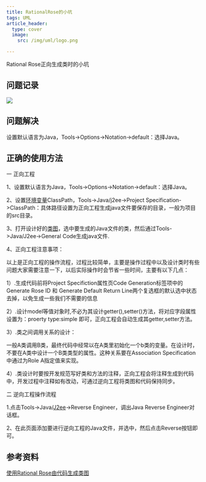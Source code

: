 ```yaml
---
title: RationalRose的小坑
tags: UML
article_header:
  type: cover
  image:
    src: /img/uml/logo.png

---
```


Rational Rose正向生成类时的小坑



<!--more-->

## 问题记录

![](https://pic.imgdb.cn/item/62845ded0947543129975908.jpg)

## 问题解决

设置默认语言为Java，Tools->Options->Notation->default：选择Java。



## 正确的使用方法 

一 正向工程

  1、设置默认语言为Java，Tools->Options->Notation->default：选择Java。

  2、设置[环境变量](https://so.csdn.net/so/search?q=环境变量&spm=1001.2101.3001.7020)ClassPath，Tools->Java/j2ee->Project  Specification->ClassPath：具体路径设置为正向工程生成java文件要保存的目录，一般为项目的src目录。

  3、打开设计好的[类图](https://so.csdn.net/so/search?q=类图&spm=1001.2101.3001.7020)，选中要生成的Java文件的类，然后通过Tools->Java/J2ee->General  Code生成java文件.

  4、正向工程注意事项：

  以上是正向工程的操作流程，过程比较简单，主要是操作过程中以及设计类时有些问题大家需要注意一下，以后实际操作时会节省一些时间，主要有以下几点：

  1）.生成代码前将Project  Specifiction属性页Code  Generation标签项中的Generate  Rose  ID  和  Generate  Default  Return  Line两个复选框的默认选中状态去掉，以免生成一些我们不需要的信息

  2）.设计model等值对象时,不必为其设计getter(),setter()方法，将对应字段属性设置为：proerty  type:simple  即可，正向工程会自动生成其getter,setter方法。

  3）.类之间调用关系的设计：

  一般A类调用B类，最终代码中经常以在A类里初始化一个b类的变量。在设计时，不要在A类中设计一个B类类型的属性。这种关系要在Association  Specification中通过为Role  A指定值来实现。

  4）.类设计时要按开发规范写好类和方法的注释，正向工程会将注释生成到代码中，开发过程中注释如有改动，可通过逆向工程将类图和代码保持同步。

  二 逆向工程操作流程

  1.点击Tools->Java/[J2ee](https://so.csdn.net/so/search?q=J2ee&spm=1001.2101.3001.7020)->Reverse  Engineer，调出Java  Reverse  Engineer对话框。

  2、在此页面添加要进行逆向工程的Java文件，并选中，然后点击Reverse按钮即可。



## 参考资料

[使用Rational Rose由代码生成类图](https://blog.csdn.net/liaibao121/article/details/6827546)